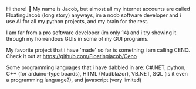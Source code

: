 Hi there! 👋 My name is Jacob, but almost all my internet accounts are called FloatingJacob (long story) anyways, im a noob software developer and i use AI for all my python projects, and my brain for the rest.


I am far from a pro software developer (im only 14) and i try showing it through my horrendous GUIs in some of my GUI programs.


My favorite project that i have 'made' so far is something i am calling CENO. Check it out at https://github.com/Floatingjacob/Ceno


Some programming languages that i have dabbled in are: C#.NET, python, C++ (for arduino-type boards), HTML (Mudblazor), VB.NET, SQL (is it even a programming language?), and javascript (very limited)
